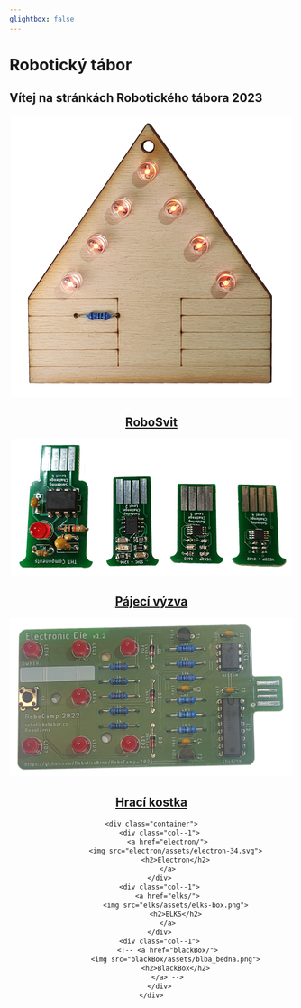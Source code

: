 ```yaml
---
glightbox: false
---
```


# Robotický tábor

## Vítej na stránkách Robotického tábora 2023

<div align="center">
    <div class="container">
        <div class="col--1">
            <a href="roboSvit/">
                <img src="roboSvit/assets/roboSvit-propag/photo/roboSvit-propag-04.png">
                <h2>RoboSvit</h2>
            </a>
        </div>
        <div class="col--1">
            <a href="solderingChallenge/">
                <img src="solderingChallenge/assets/SMD_challenge_fancy.png">
                <h2>Pájecí výzva</h2>
            </a>
        </div>
        <div class="col--1">
            <a href="electronicDie/">
                <img src="electronicDie/assets/fancy/Electronic_dice-02.png">
                <h2>Hrací kostka</h2>
            </a>
        </div>
    </div>

    <div class="container">
        <div class="col--1">
            <a href="electron/">
                <img src="electron/assets/electron-34.svg">
                <h2>Electron</h2>
            </a>
        </div>
        <div class="col--1">
            <a href="elks/">
                <img src="elks/assets/elks-box.png">
                <h2>ELKS</h2>
            </a>
        </div>
        <div class="col--1">
            <!-- <a href="blackBox/">
                <img src="blackBox/assets/blba_bedna.png">
                <h2>BlackBox</h2>
            </a> -->
        </div>
    </div>
</div>